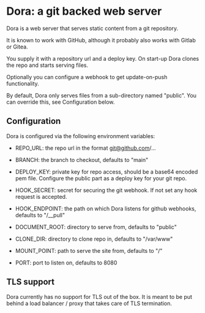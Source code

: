 # Dora: a git backed web server

Dora is a web server that serves static content from a
git repository. 

It is known to work with GitHub, although it probably also works with Gitlab or Gitea.

You supply it with a repository url and a deploy key. On
start-up Dora clones the repo and starts serving files.

Optionally you can configure a webhook to get update-on-push functionality.

By default, Dora only serves files from a sub-directory named
"public". You can override this, see Configuration below.

## Configuration

Dora is configured via the following environment variables:

 - REPO_URL: the repo url in the format git@github.com/...

 - BRANCH: the branch to checkout, defaults to "main"

 - DEPLOY_KEY: private key for repo access, should be a base64 encoded pem file. Configure the public part as
   a deploy key for your git repo.

 - HOOK_SECRET: secret for securing the git webhook. If not set any hook request is accepted.

 - HOOK_ENDPOINT: the path on which Dora listens for github webhooks, defaults to "/__pull"
  
 - DOCUMENT_ROOT: directory to serve from, defaults to "public"

 - CLONE_DIR: directory to clone repo in, defaults to "/var/www"

 - MOUNT_POINT: path to serve the site from, defaults to "/"

 - PORT: port to listen on, defaults to 8080

## TLS support

Dora currently has no support for TLS out of the box. It is meant to be put behind a load balancer / proxy that 
takes care of TLS termination.
